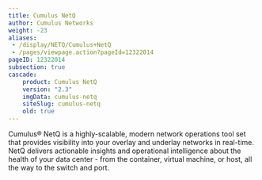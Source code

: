 ```yaml
---
title: Cumulus NetQ
author: Cumulus Networks
weight: -23
aliases:
 - /display/NETQ/Cumulus+NetQ
 - /pages/viewpage.action?pageId=12322014
pageID: 12322014
subsection: true
cascade:
    product: Cumulus NetQ
    version: "2.3"
    imgData: cumulus-netq
    siteSlug: cumulus-netq
    old: true
---
```

Cumulus® NetQ is a highly-scalable, modern network operations tool set that provides visibility into your overlay and underlay networks in real-time. NetQ delivers actionable insights and operational intelligence about the health of your data center - from the container, virtual machine, or host, all the way to the switch and port.

